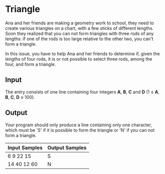 # Triangle
Ana and her friends are making a geometry work to school, they need to create various triangles on a chart, with a few sticks of different lengths. Soon they realized that you can not form triangles with three rods of any lengths: if one of the rods is too large relative to the other two, you can't form a triangle.

In this issue, you have to help Ana and her friends to determine if, given the lengths of four rods, it is or not possible to select three rods, among the four, and form a triangle.

## Input
The entry consists of one line containing four integers **A**, **B**, **C** and **D** (1 ≤ **A**, **B**, **C**, **D** ≤ 100).

## Output
Your program should only produce a line containing only one character, which must be 'S' if it is possible to form the triangle or 'N' if you can not form a triangle.

| Input Samples | Output Samples |
|---------------|----------------|
| 6 9 22 15     | S              |
| 14 40 12 60   | N              |